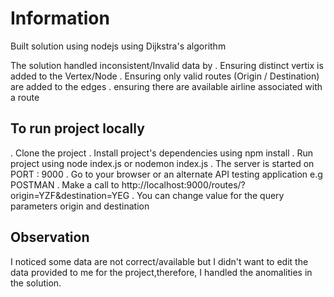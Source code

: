 # Information

Built solution using nodejs using Dijkstra's algorithm 

The solution handled inconsistent/Invalid data by
. Ensuring distinct vertix is added to the Vertex/Node
. Ensuring only valid routes (Origin / Destination) are added to the edges
. ensuring there are available airline associated with a route

## To run project locally
. Clone the project
. Install project's dependencies using npm install
. Run project using node index.js or nodemon index.js
. The server is started on PORT : 9000
. Go to your browser or an alternate API testing application e.g POSTMAN
. Make a call to http://localhost:9000/routes/?origin=YZF&destination=YEG
. You can change value for the query parameters origin and destination

## Observation
I noticed some data are not correct/available but I didn't want to edit the data provided to me for the project,therefore, I handled the anomalities in the solution.
